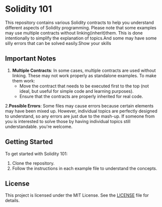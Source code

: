# Solidity 101

This repository contains various Solidity contracts to help you understand different aspects of Solidity programming. Please note that some examples may use multiple contracts without linking(inherit)them. This is done intentionally to simplify the explanation of topics.And some may have some silly errors that can be solved easily.Show your skills

## Important Notes

1. **Multiple Contracts**: In some cases, multiple contracts are used without linking. These may not work properly as standalone examples. To make them work:
   - Move the contract that needs to be executed first to the top (not ideal, but useful for simple code and learning purposes).
   - Ensure that the contracts are properly inherited for real code.

2.**Possible Errors**: Some files may cause errors because certain elements may have been mixed up. However, individual topics are perfectly designed to understand, so any errors are just due to the mash-up. If someone from you is interested to solve those by having individual topics still understandable. you're welcome. 

## Getting Started

To get started with Solidity 101:
1. Clone the repository.
2. Follow the instructions in each example file to understand the concepts.


## License

This project is licensed under the MIT License. See the [LICENSE](LICENSE) file for details.